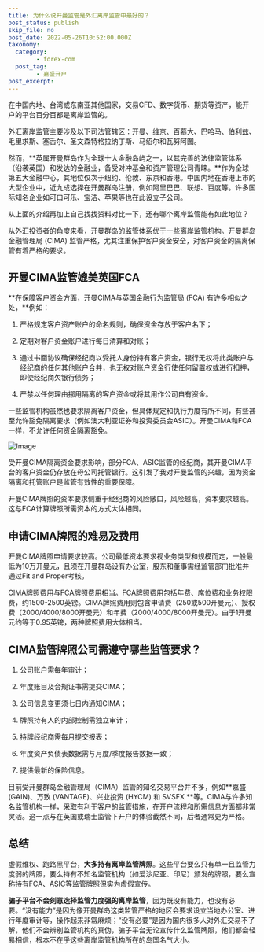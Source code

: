 ```yaml
---
title: 为什么说开曼监管是外汇离岸监管中最好的？
post_status: publish
skip_file: no
post_date: 2022-05-26T10:52:00.000Z
taxonomy:
  category:
        - forex-com
  post_tag:
        - 嘉盛开户
post_excerpt: 
---
```

在中国内地、台湾或东南亚其他国家，交易CFD、数字货币、期货等资产，能开户的平台百分百都是离岸监管的。

外汇离岸监管主要涉及以下司法管辖区：开曼、维京、百慕大、巴哈马、伯利兹、毛里求斯、塞舌尔、圣文森特格拉纳丁斯、马绍尔和瓦努阿图。

然而，**英属开曼群岛作为全球十大金融岛屿之一，以其完善的法律监管体系（沿袭英国）和发达的金融业，备受对冲基金和资产管理公司青睐。**作为全球第五大金融中心，其地位仅次于纽约、伦敦、东京和香港。中国内地在香港上市的大型企业中，近九成选择在开曼群岛注册，例如阿里巴巴、联想、百度等。许多国际知名企业如可口可乐、宝洁、苹果等也在此设立子公司。

从上面的介绍再加上自己找找资料对比一下，还有哪个离岸监管能有如此地位？

从外汇投资者的角度来看，开曼群岛的监管体系优于一些离岸监管机构。开曼群岛金融管理局 (CIMA) 监管严格，尤其注重保护客户资金安全，对客户资金的隔离保管有着严格的要求。

## 开曼CIMA监管媲美英国FCA

**在保障客户资金方面，开曼CIMA与英国金融行为监管局 (FCA) 有许多相似之处，**例如：

1. 严格规定客户资产账户的命名规则，确保资金存放于客户名下；

1. 定期对客户资金账户进行每日清算和对账；

1. 通过书面协议确保经纪商以受托人身份持有客户资金，银行无权将此类账户与经纪商的任何其他账户合并，也无权对账户资金行使任何留置权或进行扣押，即使经纪商欠银行债务；

1. 严禁以任何理由挪用隔离的客户资金或将其用作公司自有资金。

一些监管机构虽然也要求隔离客户资金，但具体规定和执行力度有所不同，有些甚至允许豁免隔离要求（例如澳大利亚证券和投资委员会ASIC）。开曼CIMA和FCA一样，不允许任何资金隔离豁免。

![Image](https://prod-files-secure.s3.us-west-2.amazonaws.com/39ed1227-6d7d-4570-be36-9ccd4a2c4241/bd849744-3fcb-4a37-8312-357962c8f065/image.png?X-Amz-Algorithm=AWS4-HMAC-SHA256&X-Amz-Content-Sha256=UNSIGNED-PAYLOAD&X-Amz-Credential=ASIAZI2LB466SLOTGTYL%2F20250421%2Fus-west-2%2Fs3%2Faws4_request&X-Amz-Date=20250421T101343Z&X-Amz-Expires=3600&X-Amz-Security-Token=IQoJb3JpZ2luX2VjEDIaCXVzLXdlc3QtMiJGMEQCID8KKeHzmILoCZqeBFW3L8zyk2YRGonqIpW2zWFab8YrAiB9vBbcPI3jh1gtnCNP2MaEMbMUZVCrYwoj%2BQeHwpM9uCqIBAi7%2F%2F%2F%2F%2F%2F%2F%2F%2F%2F8BEAAaDDYzNzQyMzE4MzgwNSIMuiCGyFRElPUudxwKKtwDJhH8OfXVVlzocbLliMvzv4pSuBNgzh8IEu3GlY687BdLYWXFOJEkhrHk%2FwOPlbeeGdgIfvZk4u9gttKrIOI3twSjfuZKyZZOcaIyZ%2BJ3rROVrMz%2F6fLx7pVKal2rgjzXhUX4301q%2FYzdlu0ZHL44%2BEmxEpoUhLUqum3gJvMD9007Z%2Bi0tw6FcoHb3G0z1YzOfmbt4mPRwEogJ%2BGtx%2BrOB1e6I9HvVcEg%2FYMiYLlVzH3s%2BMjFK4K2Rco%2BpXZGyr5TLHrYVkSzo3y2qg0jeRSpfJv0oqw3SAg33kWZ0yACgw3ehmKYh%2FmBtSTS%2FXEGH5B8NqZXV8hMraMovmjxxgnZwKlz4v6YzjPzcVYkRnGgOLTvmelIgs8%2BBDBWRcCNXlIMWhMmyDomNTfh9QvMDYFQp3vvuZhGotOcZST8WetCM6UcvjaDFNOdDKiGI%2B1A4dcjBgDt7WP8cbxDvVf%2FCLdhUkJzWbBip%2FbonHJvvLl6xtNEUUN55RXMMzHuw33JnHOUz1vntHY5fRLvni9bwdWa25992qXReqHsJp2Prxx5NWATfhIsZ2O8Md5WMthYO48lWca2u01EsPu4bzCs5tGBAdNL3G3gjB67ifxIFdqNzVOMfs2zjzHhilVQ3uIw%2BJ%2BYwAY6pgHCvhTWyxulf4i8YMWDa1DTVodM7br4xZAmmBE6Luvn9pY3pDOkuNu8RJSkTAqV3OC5gedsQGiadXJyBs1jijZ%2BYXc91TaU6yCPJyF7fg4Mw65UuIjTS%2BXY9kiF1x1s6wvzPgaG2a1OGeIAsy%2BdHiN2nGsAfh1djXZYo15DriKrm9Dm0DptKZe23V9Ht3Qn%2BWh99xKFB%2F5IExAJcN7Z9qx42vIEjSQP&X-Amz-Signature=f7a07021951146c0fd170969db64900b0450239d1b98180d3e7c5413a16b5f9b&X-Amz-SignedHeaders=host&x-id=GetObject)

受开曼CIMA隔离资金要求影响，部分FCA、ASIC监管的经纪商，其开曼CIMA平台的客户资金仍存放在母公司托管银行。这引发了我对开曼监管的兴趣，因为资金隔离和托管账户是监管有效性的重要保障。

开曼CIMA牌照的资本要求侧重于经纪商的风险敞口，风险越高，资本要求越高。这与FCA计算牌照所需资本的方式大体相同。

## **申请CIMA牌照的难易及费用**

开曼CIMA牌照申请要求较高。公司最低资本要求视业务类型和规模而定，一般最低为10万开曼元，且须在开曼群岛设有办公室，股东和董事需经监管部门批准并通过Fit and Proper考核。

CIMA牌照费用与FCA牌照费用相当。FCA牌照费用包括年费、席位费和业务权限费，约1500-2500英镑。CIMA牌照费用则包含申请费（250或500开曼元）、授权费（2000/4000/8000开曼元）和年费（2000/4000/8000开曼元）。由于1开曼元约等于0.95英镑，两种牌照费用大体相当。

## CIMA监管牌照公司需遵守哪些监管要求？

1. 公司账户需每年审计；

1. 年度账目及合规证书需提交CIMA；

1. 公司信息变更须七日内通知CIMA；

1. 牌照持有人的内部控制需独立审计；

1. 持牌经纪商需每月提交报表；

1. 年度资产负债表数据需与月度/季度报告数据一致；

1. 提供最新的保险信息。

目前受开曼群岛金融管理局（CIMA）监管的知名交易平台并不多，例如**嘉盛 (GAIN)、万致 (VANTAGE)、兴业投资 (HYCM) 和 SVSFX **等。CIMA与许多知名监管机构一样，采取有利于客户的监管措施，在开户流程和所需信息方面都非常灵活。这一点与在英国或瑞士监管下开户的体验截然不同，后者通常更为严格。

## 总结

虚假维权、跑路黑平台，**大多持有离岸监管牌照**。这些平台要么只有单一且监管力度弱的牌照，要么持有不知名监管机构（如爱沙尼亚、印尼）颁发的牌照，要么宣称持有FCA、ASIC等监管牌照但实为虚假宣传。

**骗子平台不会刻意选择监管力度强的离岸监管**，因为既没有能力，也没有必要。“没有能力”是因为像开曼群岛这类监管严格的地区会要求设立当地办公室、进行年度审计等，操作起来非常麻烦；“没有必要”是因为国内很多人对外汇交易不了解，他们不会辨别监管机构的真伪，骗子平台无论宣传什么监管牌照，他们都会轻易相信，根本不在乎这些离岸监管机构所在的岛国名气大小。